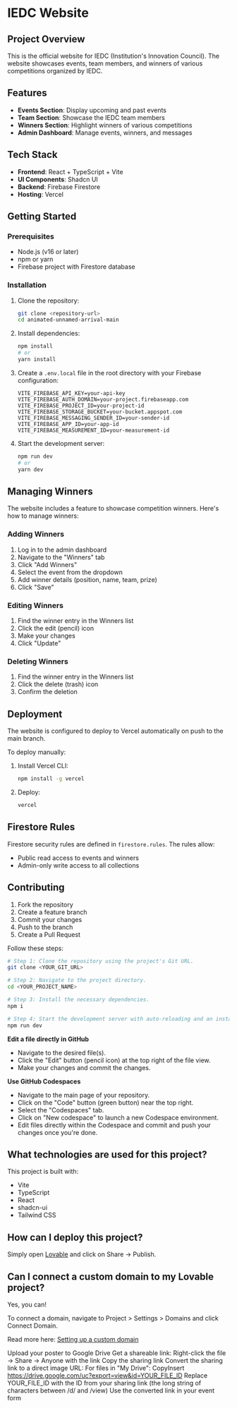 # IEDC Website

## Project Overview

This is the official website for IEDC (Institution's Innovation Council). The website showcases events, team members, and winners of various competitions organized by IEDC.

## Features

- **Events Section**: Display upcoming and past events
- **Team Section**: Showcase the IEDC team members
- **Winners Section**: Highlight winners of various competitions
- **Admin Dashboard**: Manage events, winners, and messages

## Tech Stack

- **Frontend**: React + TypeScript + Vite
- **UI Components**: Shadcn UI
- **Backend**: Firebase Firestore
- **Hosting**: Vercel

## Getting Started

### Prerequisites

- Node.js (v16 or later)
- npm or yarn
- Firebase project with Firestore database

### Installation

1. Clone the repository:
   ```bash
   git clone <repository-url>
   cd animated-unnamed-arrival-main
   ```

2. Install dependencies:
   ```bash
   npm install
   # or
   yarn install
   ```

3. Create a `.env.local` file in the root directory with your Firebase configuration:
   ```
   VITE_FIREBASE_API_KEY=your-api-key
   VITE_FIREBASE_AUTH_DOMAIN=your-project.firebaseapp.com
   VITE_FIREBASE_PROJECT_ID=your-project-id
   VITE_FIREBASE_STORAGE_BUCKET=your-bucket.appspot.com
   VITE_FIREBASE_MESSAGING_SENDER_ID=your-sender-id
   VITE_FIREBASE_APP_ID=your-app-id
   VITE_FIREBASE_MEASUREMENT_ID=your-measurement-id
   ```

4. Start the development server:
   ```bash
   npm run dev
   # or
   yarn dev
   ```

## Managing Winners

The website includes a feature to showcase competition winners. Here's how to manage winners:

### Adding Winners

1. Log in to the admin dashboard
2. Navigate to the "Winners" tab
3. Click "Add Winners"
4. Select the event from the dropdown
5. Add winner details (position, name, team, prize)
6. Click "Save"

### Editing Winners

1. Find the winner entry in the Winners list
2. Click the edit (pencil) icon
3. Make your changes
4. Click "Update"

### Deleting Winners

1. Find the winner entry in the Winners list
2. Click the delete (trash) icon
3. Confirm the deletion

## Deployment

The website is configured to deploy to Vercel automatically on push to the main branch.

To deploy manually:

1. Install Vercel CLI:
   ```bash
   npm install -g vercel
   ```

2. Deploy:
   ```bash
   vercel
   ```

## Firestore Rules

Firestore security rules are defined in `firestore.rules`. The rules allow:
- Public read access to events and winners
- Admin-only write access to all collections

## Contributing

1. Fork the repository
2. Create a feature branch
3. Commit your changes
4. Push to the branch
5. Create a Pull Request

Follow these steps:

```sh
# Step 1: Clone the repository using the project's Git URL.
git clone <YOUR_GIT_URL>

# Step 2: Navigate to the project directory.
cd <YOUR_PROJECT_NAME>

# Step 3: Install the necessary dependencies.
npm i

# Step 4: Start the development server with auto-reloading and an instant preview.
npm run dev
```

**Edit a file directly in GitHub**

- Navigate to the desired file(s).
- Click the "Edit" button (pencil icon) at the top right of the file view.
- Make your changes and commit the changes.

**Use GitHub Codespaces**

- Navigate to the main page of your repository.
- Click on the "Code" button (green button) near the top right.
- Select the "Codespaces" tab.
- Click on "New codespace" to launch a new Codespace environment.
- Edit files directly within the Codespace and commit and push your changes once you're done.

## What technologies are used for this project?

This project is built with:

- Vite
- TypeScript
- React
- shadcn-ui
- Tailwind CSS

## How can I deploy this project?

Simply open [Lovable](https://lovable.dev/projects/dbd34f2e-31c7-4b23-9534-a79750a0cddf) and click on Share -> Publish.

## Can I connect a custom domain to my Lovable project?

Yes, you can!

To connect a domain, navigate to Project > Settings > Domains and click Connect Domain.

Read more here: [Setting up a custom domain](https://docs.lovable.dev/tips-tricks/custom-domain#step-by-step-guide)

Upload your poster to Google Drive
Get a shareable link:
Right-click the file → Share → Anyone with the link
Copy the sharing link
Convert the sharing link to a direct image URL:
For files in "My Drive":
CopyInsert
https://drive.google.com/uc?export=view&id=YOUR_FILE_ID
Replace YOUR_FILE_ID with the ID from your sharing link (the long string of characters between /d/ and /view)
Use the converted link in your event form